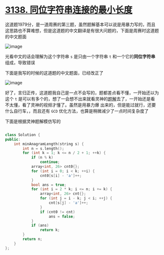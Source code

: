 # [3138. 同位字符串连接的最小长度](https://leetcode.cn/problems/minimum-length-of-anagram-concatenation/description/?envType=daily-question&envId=2024-12-20)

这道题1979分，是一道周赛的第三题，虽然题解基本可以说是用暴力写的，而且这思路也不算难想，但是这道题的中文翻译是有很大问题的，下面是周赛时这道题的中文题面

![image](https://github.com/user-attachments/assets/25888bfc-141a-4279-ae51-df761c45d27a)

光看中文的话会理解为这个字符串 `s` 是只由一个字符串 `t` 和一个它的**同位字符串**组成，导致错误

下面是我写的时候的这道题的中文题面，已经改正了

![image](https://github.com/user-attachments/assets/5c72dba8-d5e5-477f-93d7-d25831359990)

好了，言归正传，这道题我自己是一点不会写的，题都差点看不懂，一开始还以为这个 `t` 是可以有多个的，想了一会想不出来就看灵神的[题解]()去了，一开始还是看不太懂，看了灵神的视频才懂了。虽然是用暴力爆
出来的，但是能过就行，还要什么自行车，，而且还有 `GCD` 优化方法，也算是稍微减少了一点时间复杂度了

下面是根据灵神题解模仿写的

```cpp

class Solution {
public:
    int minAnagramLength(string s) {
        int n = s.length();
        for (int k = 1; k <= n / 2 + 1; ++k) {
            if (n % k)
                continue;
            array<int, 26> cnt0{};
            for (int i = 0; i < k; ++i) {
                cnt0[s[i] - 'a']++;
            }
            bool ans = true;
            for (int i = 2 * k; i <= n; i += k) {
                array<int, 26> cnt{};
                for (int j = i - k; j < i; ++j) {
                    cnt[s[j] - 'a']++;
                }
                if (cnt0 != cnt)
                    ans = false;
            }
            if (ans)
                return k;
        }
        return n;
    }
};
```
